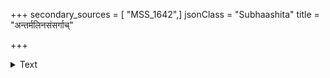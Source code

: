 +++
secondary_sources = [ "MSS_1642",]
jsonClass = "Subhaashita"
title = "अन्तर्मलिनसंसर्गाच्"

+++

<details><summary>Text</summary>

अन्तर्मलिनसंसर्गाच् छ्रुतवानपि दुष्यति।  
यच्चक्षुःसंनिकर्षेण कर्णोऽभूत् कुटिलाश्रयः॥
</details>
